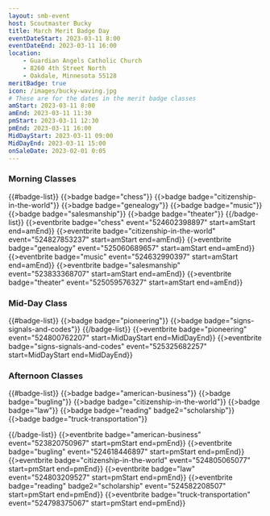 ```yaml
---
layout: smb-event
host: Scoutmaster Bucky
title: March Merit Badge Day
eventDateStart: 2023-03-11 8:00
eventDateEnd: 2023-03-11 16:00
location:
    - Guardian Angels Catholic Church
    - 8260 4th Street North
    - Oakdale, Minnesota 55128
meritBadge: true
icon: /images/bucky-waving.jpg
# These are for the dates in the merit badge classes
amStart: 2023-03-11 8:00
amEnd: 2023-03-11 11:30
pmStart: 2023-03-11 12:30
pmEnd: 2023-03-11 16:00
MidDayStart: 2023-03-11 09:00
MidDayEnd: 2023-03-11 15:00
onSaleDate: 2023-02-01 0:05
---
```

### Morning Classes

{{#badge-list}}
{{>badge badge="chess"}}
{{>badge badge="citizenship-in-the-world"}}
{{>badge badge="genealogy"}}
{{>badge badge="music"}}
{{>badge badge="salesmanship"}}
{{>badge badge="theater"}}
{{/badge-list}}
{{>eventbrite badge="chess" event="524602398897" start=amStart end=amEnd}}
{{>eventbrite badge="citizenship-in-the-world" event="524827853237" start=amStart end=amEnd}}
{{>eventbrite badge="genealogy" event="525060689657" start=amStart end=amEnd}}
{{>eventbrite badge="music" event="524632990397" start=amStart end=amEnd}}
{{>eventbrite badge="salesmanship" event="523833368707" start=amStart end=amEnd}}
{{>eventbrite badge="theater" event="525059576327" start=amStart end=amEnd}}

### Mid-Day Class

{{#badge-list}}
{{>badge badge="pioneering"}}
{{>badge badge="signs-signals-and-codes"}}
{{/badge-list}}
{{>eventbrite badge="pioneering" event="524800762207" start=MidDayStart end=MidDayEnd}}
{{>eventbrite badge="signs-signals-and-codes" event="525325682257" start=MidDayStart end=MidDayEnd}}


### Afternoon Classes

{{#badge-list}}
{{>badge badge="american-business"}}
{{>badge badge="bugling"}}
{{>badge badge="citizenship-in-the-world"}}
{{>badge badge="law"}}
{{>badge badge="reading" badge2="scholarship"}}
{{>badge badge="truck-transportation"}}

{{/badge-list}}
{{>eventbrite badge="american-business" event="523820750967" start=pmStart end=pmEnd}}
{{>eventbrite badge="bugling" event="524618446897" start=pmStart end=pmEnd}}
{{>eventbrite badge="citizenship-in-the-world" event="524805065077" start=pmStart end=pmEnd}}
{{>eventbrite badge="law" event="524803209527" start=pmStart end=pmEnd}}
{{>eventbrite badge="reading" badge2="scholarship" event="524582208507" start=pmStart end=pmEnd}}
{{>eventbrite badge="truck-transportation" event="524798375067" start=pmStart end=pmEnd}}

